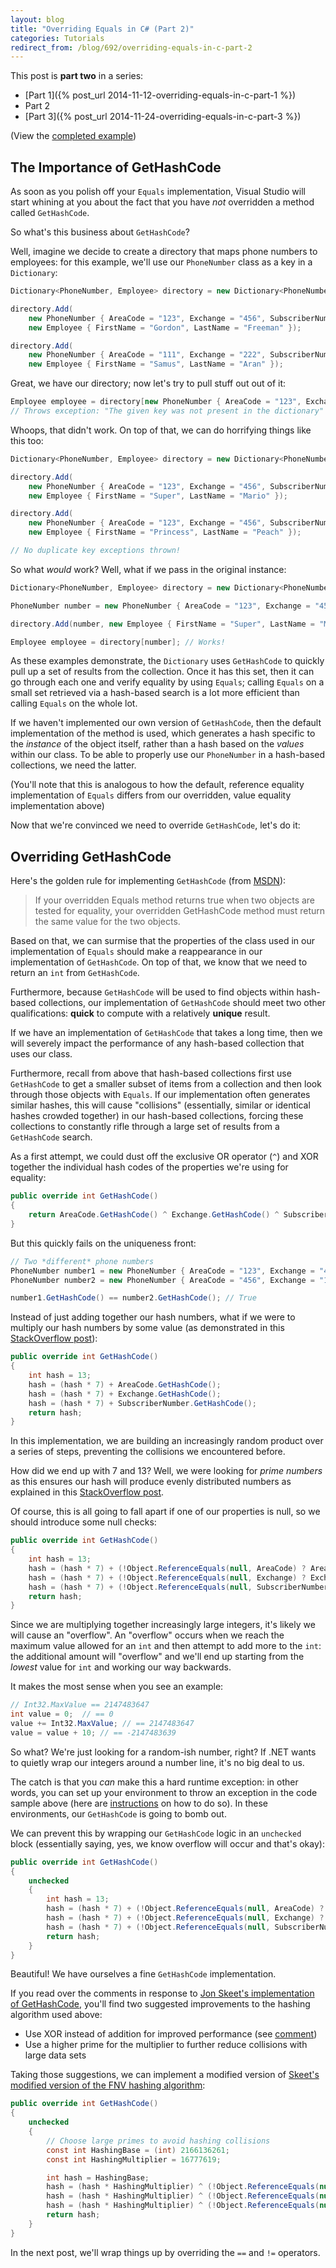 ```yaml
---
layout: blog
title: "Overriding Equals in C# (Part 2)"
categories: Tutorials
redirect_from: /blog/692/overriding-equals-in-c-part-2
---
```


This post is **part two** in a series:

- [Part 1]({% post_url 2014-11-12-overriding-equals-in-c-part-1 %})
- Part 2
- [Part 3]({% post_url 2014-11-24-overriding-equals-in-c-part-3 %})

(View the [completed example](https://github.com/loganfranken/overriding-equals-in-c-sharp/blob/master/OverridingEquals/PhoneNumber.cs))

## The Importance of GetHashCode

As soon as you polish off your `Equals` implementation, Visual Studio will start whining at you about the fact that you have _not_ overridden a method called `GetHashCode`.

So what's this business about `GetHashCode`?

Well, imagine we decide to create a directory that maps phone numbers to employees: for this example, we'll use our `PhoneNumber` class as a key in a `Dictionary`:

```csharp
Dictionary<PhoneNumber, Employee> directory = new Dictionary<PhoneNumber, Employee>();

directory.Add(
    new PhoneNumber { AreaCode = "123", Exchange = "456", SubscriberNumber = "7890" },
    new Employee { FirstName = "Gordon", LastName = "Freeman" });

directory.Add(
    new PhoneNumber { AreaCode = "111", Exchange = "222", SubscriberNumber = "3333" },
    new Employee { FirstName = "Samus", LastName = "Aran" });
```

Great, we have our directory; now let's try to pull stuff out out of it:

```csharp
Employee employee = directory[new PhoneNumber { AreaCode = "123", Exchange = "456", SubscriberNumber = "7890" }];
// Throws exception: "The given key was not present in the dictionary"
```

Whoops, that didn't work. On top of that, we can do horrifying things like this too:

```csharp
Dictionary<PhoneNumber, Employee> directory = new Dictionary<PhoneNumber, Employee>();

directory.Add(
    new PhoneNumber { AreaCode = "123", Exchange = "456", SubscriberNumber = "7890" },
    new Employee { FirstName = "Super", LastName = "Mario" });

directory.Add(
    new PhoneNumber { AreaCode = "123", Exchange = "456", SubscriberNumber = "7890" },
    new Employee { FirstName = "Princess", LastName = "Peach" });

// No duplicate key exceptions thrown!
```

So what _would_ work? Well, what if we pass in the original instance:

```csharp
Dictionary<PhoneNumber, Employee> directory = new Dictionary<PhoneNumber, Employee>();

PhoneNumber number = new PhoneNumber { AreaCode = "123", Exchange = "456", SubscriberNumber = "7890" };

directory.Add(number, new Employee { FirstName = "Super", LastName = "Mario" });

Employee employee = directory[number]; // Works!
```

As these examples demonstrate, the `Dictionary` uses `GetHashCode` to quickly pull up a set of results from the collection. Once it has this set, then it can go through each one and verify equality by using `Equals`; calling `Equals` on a small set retrieved via a hash-based search is a lot more efficient than calling `Equals` on the whole lot.

If we haven't implemented our own version of `GetHashCode`, then the default implementation of the method is used, which generates a hash specific to the _instance_ of the object itself, rather than a hash based on the _values_ within our class. To be able to properly use our `PhoneNumber` in a hash-based collections, we need the latter.

(You'll note that this is analogous to how the default, reference equality implementation of `Equals` differs from our overridden, value equality implementation above)

Now that we're convinced we need to override `GetHashCode`, let's do it:

## Overriding GetHashCode

Here's the golden rule for implementing `GetHashCode` (from [MSDN](http://msdn.microsoft.com/en-us/library/system.object.gethashcode(v=vs.110).aspx)):

> If your overridden Equals method returns true when two objects are tested for equality, your overridden GetHashCode method must return the same value for the two objects.

Based on that, we can surmise that the properties of the class used in our implementation of `Equals` should make a reappearance in our implementation of `GetHashCode`. On top of that, we know that we need to return an `int` from `GetHashCode`.

Furthermore, because `GetHashCode` will be used to find objects within hash-based collections, our implementation of `GetHashCode` should meet two other qualifications: **quick** to compute with a relatively **unique** result.

If we have an implementation of `GetHashCode` that takes a long time, then we will severely impact the performance of any hash-based collection that uses our class.

Furthermore, recall from above that hash-based collections first use `GetHashCode` to get a smaller subset of items from a collection and then look through those objects with `Equals`. If our implementation often generates similar hashes, this will cause "collisions" (essentially, similar or identical hashes crowded together) in our hash-based collections, forcing these collections to constantly rifle through a large set of results from a `GetHashCode` search.

As a first attempt, we could dust off the exclusive OR operator (`^`) and XOR together the individual hash codes of the properties we're using for equality:

```csharp
public override int GetHashCode()
{
    return AreaCode.GetHashCode() ^ Exchange.GetHashCode() ^ SubscriberNumber.GetHashCode();
}
```

But this quickly fails on the uniqueness front:

```csharp
// Two *different* phone numbers
PhoneNumber number1 = new PhoneNumber { AreaCode = "123", Exchange = "456", SubscriberNumber = "7890" };
PhoneNumber number2 = new PhoneNumber { AreaCode = "456", Exchange = "123", SubscriberNumber = "7890" };

number1.GetHashCode() == number2.GetHashCode(); // True
```

Instead of just adding together our hash numbers, what if we were to multiply our hash numbers by some value (as demonstrated in this [StackOverflow post](http://stackoverflow.com/questions/371328/why-is-it-important-to-override-gethashcode-when-equals-method-is-overridden)):

```csharp
public override int GetHashCode()
{
    int hash = 13;
    hash = (hash * 7) + AreaCode.GetHashCode();
    hash = (hash * 7) + Exchange.GetHashCode();
    hash = (hash * 7) + SubscriberNumber.GetHashCode();
    return hash;
}
```

In this implementation, we are building an increasingly random product over a series of steps, preventing the collisions we encountered before.

How did we end up with 7 and 13? Well, we were looking for _prime numbers_ as this ensures our hash will produce evenly distributed numbers as explained in this [StackOverflow post](http://stackoverflow.com/questions/1145217/why-should-hash-functions-use-a-prime-number-modulus).

Of course, this is all going to fall apart if one of our properties is null, so we should introduce some null checks:

```csharp
public override int GetHashCode()
{
    int hash = 13;
    hash = (hash * 7) + (!Object.ReferenceEquals(null, AreaCode) ? AreaCode.GetHashCode() : 0);
    hash = (hash * 7) + (!Object.ReferenceEquals(null, Exchange) ? Exchange.GetHashCode() : 0);
    hash = (hash * 7) + (!Object.ReferenceEquals(null, SubscriberNumber) ? SubscriberNumber.GetHashCode() : 0);
    return hash;
}
```

Since we are multiplying together increasingly large integers, it's likely we will cause an "overflow". An "overflow" occurs when we reach the maximum value allowed for an `int` and then attempt to add more to the `int`: the additional amount will "overflow" and we'll end up starting from the _lowest_ value for `int` and working our way backwards.

It makes the most sense when you see an example:

```csharp
// Int32.MaxValue == 2147483647
int value = 0;  // == 0
value += Int32.MaxValue; // == 2147483647
value = value + 10; // == -2147483639
```

So what? We're just looking for a random-ish number, right? If .NET wants to quietly wrap our integers around a number line, it's no big deal to us.

The catch is that you _can_ make this a hard runtime exception: in other words, you can set up your environment to throw an exception in the code sample above (here are [instructions](http://stackoverflow.com/questions/4878548/c-sharp-overflow-not-working-how-to-enable-overflow-checking) on how to do so). In these environments, our `GetHashCode` is going to bomb out.

We can prevent this by wrapping our `GetHashCode` logic in an `unchecked` block (essentially saying, yes, we know overflow will occur and that's okay):

```csharp
public override int GetHashCode()
{
    unchecked
    {
        int hash = 13;
        hash = (hash * 7) + (!Object.ReferenceEquals(null, AreaCode) ? AreaCode.GetHashCode() : 0);
        hash = (hash * 7) + (!Object.ReferenceEquals(null, Exchange) ? Exchange.GetHashCode() : 0);
        hash = (hash * 7) + (!Object.ReferenceEquals(null, SubscriberNumber) ? SubscriberNumber.GetHashCode() : 0);
        return hash;
    }
}
```

Beautiful! We have ourselves a fine `GetHashCode` implementation.

If you read over the comments in response to [Jon Skeet's implementation of GetHashCode](http://stackoverflow.com/questions/263400/what-is-the-best-algorithm-for-an-overridden-system-object-gethashcode), you'll find two suggested improvements to the hashing algorithm used above:

- Use XOR instead of addition for improved performance (see [comment](http://stackoverflow.com/questions/263400/what-is-the-best-algorithm-for-an-overridden-system-object-gethashcode#comment35577850_263416))
- Use a higher prime for the multiplier to further reduce collisions with large data sets

Taking those suggestions, we can implement a modified version of [Skeet's modified version of the FNV hashing algorithm](http://stackoverflow.com/questions/263400/what-is-the-best-algorithm-for-an-overridden-system-object-gethashcode):

```csharp
public override int GetHashCode()
{
    unchecked
    {
        // Choose large primes to avoid hashing collisions
        const int HashingBase = (int) 2166136261;
        const int HashingMultiplier = 16777619;

        int hash = HashingBase;
        hash = (hash * HashingMultiplier) ^ (!Object.ReferenceEquals(null, AreaCode) ? AreaCode.GetHashCode() : 0);
        hash = (hash * HashingMultiplier) ^ (!Object.ReferenceEquals(null, Exchange) ? Exchange.GetHashCode() : 0);
        hash = (hash * HashingMultiplier) ^ (!Object.ReferenceEquals(null, SubscriberNumber) ? SubscriberNumber.GetHashCode() : 0);
        return hash;
    }
}
```

In the next post, we'll wrap things up by overriding the `==` and `!=` operators.
